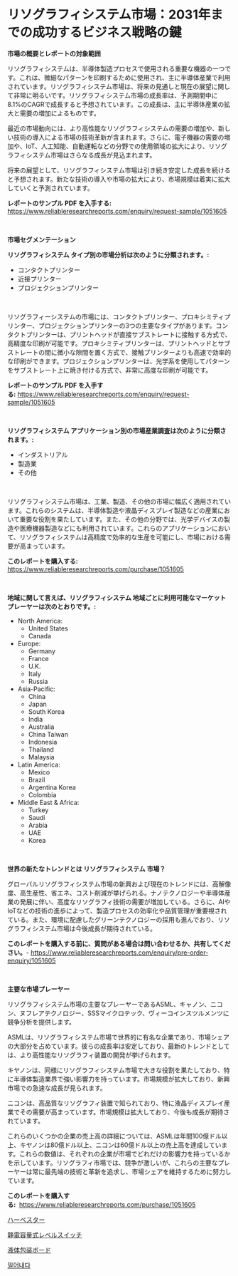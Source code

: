 <p><h1>リソグラフィシステム市場：2031年までの成功するビジネス戦略の鍵</h1></p><p><strong>市場の概要とレポートの対象範囲</strong></p>
<p><p>リソグラフィシステムは、半導体製造プロセスで使用される重要な機器の一つです。これは、微細なパターンを印刷するために使用され、主に半導体産業で利用されています。リソグラフィシステム市場は、将来の見通しと現在の展望に関して非常に明るいです。リソグラフィシステム市場の成長率は、予測期間中に8.1%のCAGRで成長すると予想されています。この成長は、主に半導体産業の拡大と需要の増加によるものです。</p><p>最近の市場動向には、より高性能なリソグラフィシステムの需要の増加や、新しい技術の導入による市場の技術革新が含まれます。さらに、電子機器の需要の増加や、IoT、人工知能、自動運転などの分野での使用領域の拡大により、リソグラフィシステム市場はさらなる成長が見込まれます。</p><p>将来の展望として、リソグラフィシステム市場は引き続き安定した成長を続けると予想されます。新たな技術の導入や市場の拡大により、市場規模は着実に拡大していくと予測されています。</p></p>
<p><strong>レポートのサンプル PDF を入手する:</strong> <a href="https://www.reliableresearchreports.com/enquiry/request-sample/1051605">https://www.reliableresearchreports.com/enquiry/request-sample/1051605</a></p>
<p>&nbsp;</p>
<p><strong>市場セグメンテーション</strong></p>
<p><strong>リソグラフィシステム タイプ別の市場分析は次のように分類されます。:</strong></p>
<p><ul><li>コンタクトプリンター</li><li>近接プリンター</li><li>プロジェクションプリンター</li></ul></p>
<p>&nbsp;</p>
<p><p>リソグラフィーシステムの市場には、コンタクトプリンター、プロキシミティプリンター、プロジェクションプリンターの3つの主要なタイプがあります。コンタクトプリンターは、プリントヘッドが直接サブストレートに接触する方式で、高精度な印刷が可能です。プロキシミティプリンターは、プリントヘッドとサブストレートの間に微小な隙間を置く方式で、接触プリンターよりも高速で効率的な印刷ができます。プロジェクションプリンターは、光学系を使用してパターンをサブストレート上に焼き付ける方式で、非常に高度な印刷が可能です。</p></p>
<p><strong>レポートのサンプル PDF を入手する:</strong>&nbsp;<a href="https://www.reliableresearchreports.com/enquiry/request-sample/1051605">https://www.reliableresearchreports.com/enquiry/request-sample/1051605</a></p>
<p>&nbsp;</p>
<p><strong> リソグラフィシステム アプリケーション別の市場産業調査は次のように分類されます。:</strong></p>
<p><ul><li>インダストリアル</li><li>製造業</li><li>その他</li></ul></p>
<p>&nbsp;</p>
<p><p>リソグラフィシステム市場は、工業、製造、その他の市場に幅広く適用されています。これらのシステムは、半導体製造や液晶ディスプレイ製造などの産業において重要な役割を果たしています。また、その他の分野では、光学デバイスの製造や医療機器製造などにも利用されています。これらのアプリケーションにおいて、リソグラフィシステムは高精度で効率的な生産を可能にし、市場における需要が高まっています。</p></p>
<p><strong>このレポートを購入する:</strong>&nbsp; <a href="https://www.reliableresearchreports.com/purchase/1051605">https://www.reliableresearchreports.com/purchase/1051605</a></p>
<p>&nbsp;</p>
<p><strong>地域に関して言えば、リソグラフィシステム 地域ごとに利用可能なマーケットプレーヤーは次のとおりです。:</strong></p>
<p><ul>
    <li>
        North America:
        <ul>
            <li>United States</li>
            <li>Canada</li>
        </ul>
    </li>
    <li>
        Europe:
        <ul>
            <li>Germany</li>
            <li>France</li>
            <li>U.K.</li>
            <li>Italy</li>
            <li>Russia</li>
        </ul>
    </li>
    <li>
        Asia-Pacific:
        <ul>
            <li>China</li>
            <li>Japan</li>
            <li>South Korea</li>
            <li>India</li>
            <li>Australia</li>
            <li>China Taiwan</li>
            <li>Indonesia</li>
            <li>Thailand</li>
            <li>Malaysia</li>
        </ul>
    </li>
    <li>
        Latin America:
        <ul>
            <li>Mexico</li>
            <li>Brazil</li>
            <li>Argentina Korea</li>
            <li>Colombia</li>
        </ul>
    </li>
    <li>
        Middle East & Africa:
        <ul>
            <li>Turkey</li>
            <li>Saudi</li>
            <li>Arabia</li>
            <li>UAE</li>
            <li>Korea</li>
        </ul>
    </li>
    </ul></p>
<p>&nbsp;</p>
<p><strong>世界の新たなトレンドとは リソグラフィシステム 市場？</strong></p>
<p><p>グローバルリソグラフィシステム市場の新興および現在のトレンドには、高解像度、高生産性、省エネ、コスト削減が挙げられる。ナノテクノロジーや半導体産業の発展に伴い、高度なリソグラフィ技術の需要が増加している。さらに、AIやIoTなどの技術の進歩によって、製造プロセスの効率化や品質管理が重要視されている。また、環境に配慮したグリーンテクノロジーの採用も進んでおり、リソグラフィシステム市場は今後成長が期待されている。</p></p>
<p><strong>このレポートを購入する前に、質問がある場合は問い合わせるか、共有してください。</strong>- <a href="https://www.reliableresearchreports.com/enquiry/pre-order-enquiry/1051605">https://www.reliableresearchreports.com/enquiry/pre-order-enquiry/1051605</a></p>
<p>&nbsp;</p>
<p><strong>主要な市場プレーヤー</strong></p>
<p><p>リソグラフィシステム市場の主要なプレーヤーであるASML、キャノン、ニコン、ヌフレアテクノロジー、SSSマイクロテック、ヴィーコインスツルメンツに競争分析を提供します。 </p><p>ASMLは、リソグラフィシステム市場で世界的に有名な企業であり、市場シェアの大部分を占めています。彼らの成長率は安定しており、最新のトレンドとしては、より高性能なリソグラフィ装置の開発が挙げられます。 </p><p>キヤノンは、同様にリソグラフィシステム市場で大きな役割を果たしており、特に半導体製造業界で強い影響力を持っています。市場規模が拡大しており、新興市場での急速な成長が見られます。 </p><p>ニコンは、高品質なリソグラフィ装置で知られており、特に液晶ディスプレイ産業でその需要が高まっています。市場規模は拡大しており、今後も成長が期待されています。 </p><p>これらのいくつかの企業の売上高の詳細については、ASMLは年間100億ドル以上、キヤノンは80億ドル以上、ニコンは60億ドル以上の売上高を達成しています。これらの数値は、それぞれの企業が市場でどれだけの影響力を持っているかを示しています。リソグラフィ市場では、競争が激しいが、これらの主要なプレーヤーは常に最先端の技術と革新を追求し、市場シェアを維持するために努力しています。</p></p>
<p><strong>このレポートを購入する:</strong>&nbsp;&nbsp;<a href="https://www.reliableresearchreports.com/purchase/1051605">https://www.reliableresearchreports.com/purchase/1051605</a></p>
<p><p><a href="https://medium.com/@anabelavenport7854/%E3%83%8F%E3%83%BC%E3%83%99%E3%82%B9%E3%82%BF%E3%83%BC%E3%83%9E%E3%83%BC%E3%82%B1%E3%83%83%E3%83%88-2031%E5%B9%B4%E3%81%BE%E3%81%A7%E3%81%AE%E3%83%88%E3%83%AC%E3%83%B3%E3%83%89-%E4%BA%88%E6%B8%AC-%E7%AB%B6%E4%BA%89%E5%88%86%E6%9E%90-f6546e55d20a">ハーベスター</a></p><p><a href="https://medium.com/@luckeycorbin/%E5%AE%B9%E9%87%8F%E6%80%A7%E3%83%AC%E3%83%99%E3%83%AB%E3%82%B9%E3%82%A4%E3%83%83%E3%83%81%E5%B8%82%E5%A0%B4%E3%81%AE%E5%B1%95%E6%9C%9B-%E6%A5%AD%E7%95%8C%E6%A6%82%E8%A6%81%E3%81%A8%E4%BA%88%E6%B8%AC-2024%E5%B9%B4%E3%81%8B%E3%82%892031%E5%B9%B4-26b99be28fee">静電容量式レベルスイッチ</a></p><p><a href="https://github.com/SarahFahey88/Market-Research-Report-List-1/blob/main/659150715040.md">液体包装ボード</a></p><p><a href="https://medium.com/@maksymilianbaran1901/%EC%97%98%EB%A1%9C%EC%BC%80%EC%9D%B4%ED%8A%B8-%EC%8B%9C%EC%9E%A5-%EC%A1%B0%EC%82%AC-%EB%B3%B4%EA%B3%A0%EC%84%9C-%EA%B7%B8-%EC%97%AD%EC%82%AC-%EB%B0%8F-2024%EB%85%84%EB%B6%80%ED%84%B0-2031%EB%85%84%EA%B9%8C%EC%A7%80%EC%9D%98-%EC%A0%84%EB%A7%9D-1a1045982ad6">밀어내다</a></p></p>